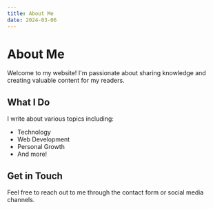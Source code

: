 ```yaml
---
title: About Me
date: 2024-03-06
---
```


# About Me

Welcome to my website! I'm passionate about sharing knowledge and creating valuable content for my readers.

## What I Do

I write about various topics including:
- Technology
- Web Development
- Personal Growth
- And more!

## Get in Touch

Feel free to reach out to me through the contact form or social media channels. 